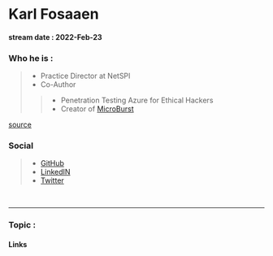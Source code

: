 # Karl Fosaaen
#### stream date : 2022-Feb-23

### Who he is :
> - Practice Director at NetSPI
> - Co-Author
> > - Penetration Testing Azure for Ethical Hackers
> > - Creator of [MicroBurst](https://github.com/NetSPI/MicroBurst)

>

[source](https://www.sans.org/profiles/jason-ostrom/)


### Social
> - [GitHub](https://github.com/kfosaaen)<br>
> - [LinkedIN](https://www.linkedin.com/in/karl-fosaaen/)<br>
> - [Twitter ](https://twitter.com/kfosaaen)
 <br>
<hr>

### Topic : 
>


#### Links

>


